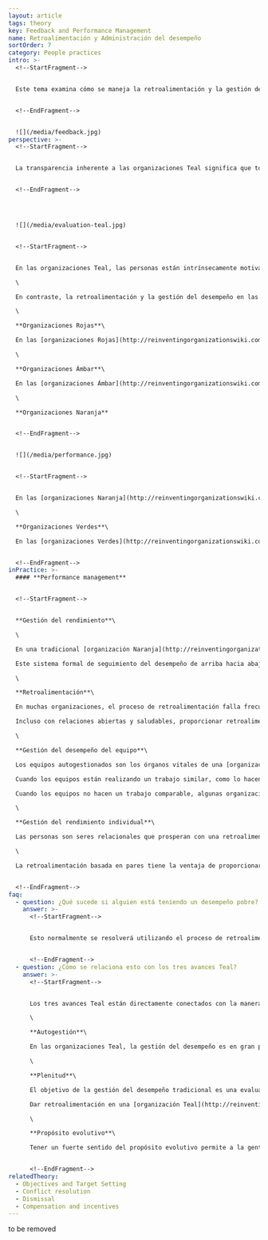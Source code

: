 ```yaml
---
layout: article
tags: theory
key: Feedback and Performance Management
name: Retroalimentación y Administración del desempeño
sortOrder: 7
category: People practices
intro: >-
  <!--StartFragment-->


  Este tema examina cómo se maneja la retroalimentación y la gestión del desempeño en las organizaciones Teal.


  <!--EndFragment-->


  ![](/media/feedback.jpg)
perspective: >-
  <!--StartFragment-->


  La transparencia inherente a las organizaciones Teal significa que todos los miembros de la organización están constantemente recibiendo retroalimentación, tanto implícitamente - la información está libremente disponible acerca de cómo la organización en su conjunto se está desempeñando - y explícitamente - los colegas comparten abiertamente unos con otros los pensamientos y sentimientos que tienen sobre cómo los individuos y el equipo están haciendo su trabajo.


  <!--EndFragment-->




  ![](/media/evaluation-teal.jpg)


  <!--StartFragment-->


  En las organizaciones Teal, las personas están intrínsecamente motivadas para realizar a través de su compromiso el [propósito evolutivo](http://reinventingorganizationswiki.com/sp/index.php?title=Prop%C3%B3sito_Evolutivo "Propósito Evolutivo") de la organización. El rendimiento se gestiona principalmente a nivel del equipo a través de la retroalimentación y emulación de los compañeros. La información y los resultados se comparten abiertamente y se confía en la gente para saber cómo está funcionando la organización y otros equipos. Dar una retroalimentación es una responsabilidad compartida por todos y ocurre rutinariamente tanto en un equipo como en un nivel individual. La retroalimentación es especialmente poderosa en una organización Teal porque intencionalmente es no juiciosa, y la retroalimentación se da en un espíritu de exploración abierta y aceptación. Las organizaciones Teal valoran a toda la persona, no sólo al trabajo que están haciendo.\

  \

  En contraste, la retroalimentación y la gestión del desempeño en las organizaciones de etapas anteriores pueden resumirse de la siguiente manera:\

  \

  **Organizaciones Rojas**\

  En las [organizaciones Rojas](http://reinventingorganizationswiki.com/sp/index.php?title=El_paradigma_Rojo_y_las_Organizaciones "El paradigma Rojo y las Organizaciones"), la gestión del desempeño se refiere al ejercicio del poder personal. El jefe exige que se obedezcan órdenes sin duda para preservar una imagen de tenacidad y fuerza. Los seguidores cumplen con la esperanza de protección y seguridad. La retroalimentación se da en forma de recompensas y castigos diseñados para reforzar el poder del jefe.\

  \

  **Organizaciones Ámbar**\

  En las [organizaciones Ámbar](http://reinventingorganizationswiki.com/sp/index.php?title=El_Paradigma_%C3%81mbar_y_las_Organizaciones "El Paradigma Ámbar y las Organizaciones"), la gestión del desempeño consiste en mantener la estabilidad y el control. Los líderes suelen asumir que los trabajadores son perezosos y deshonestos y supervisan el desempeño de cerca para asegurarse de que los pedidos se llevan a cabo correctamente. Los que se conforman son recompensados. El fallo se soluciona rápidamente. Los delincuentes repetidos corren el riesgo de ser rechazados por el grupo / organización y a una pérdida significativa de estatus.\

  \

  **Organizaciones Naranja**


  <!--EndFragment-->


  ![](/media/performance.jpg)


  <!--StartFragment-->


  En las [organizaciones Naranja](http://reinventingorganizationswiki.com/sp/index.php?title=El_Paradigma_Naranja_y_las_Organizaciones "El Paradigma Naranja y las Organizaciones"), la gestión del desempeño se enfoca en el logro de objetivos y metas. Los individuos son tomados en cuenta midiendo (y clasificando) su desempeño contra los objetivos de "estiramiento" establecidos por la gerencia. La innovación y el logro son altamente valorados con resultados medidos a través de métricas (donde sea posible). La retroalimentación es un proceso de arriba hacia abajo, centrado en el desempeño en el trabajo y diseñado para fomentar mayores resultados.\

  \

  **Organizaciones Verdes**\

  En las [organizaciones Verdes](http://reinventingorganizationswiki.com/sp/index.php?title=El_Paradigma_Verde_y_las_Organizaciones "El Paradigma Verde y las Organizaciones"), la gestión del desempeño está tan preocupada por cómo se lleva a cabo el trabajo como por lo que se logra. Los valores fuertes vinculados a un propósito inspirador proporcionan orientación para ayudar a los empleados a administrar su propio desempeño. Los gerentes se convierten en líderes servidores y buscan capacitar y empoderar a aquellos que están haciendo el trabajo en la primera línea. La retroalimentación ocurre a menudo a través de un [proceso de retroalimentación de 360 grados ](https://en.wikipedia.org/wiki/360-degree_feedback)y está diseñado para nutrir y apoyar a las personas en su desarrollo y a la cultura de la organización.


  <!--EndFragment-->
inPractice: >-
  #### **Performance management**


  <!--StartFragment-->


  **Gestión del rendimiento**\

  \

  En una tradicional [organización Naranja](http://reinventingorganizationswiki.com/sp/index.php?title=El_Paradigma_Naranja_y_las_Organizaciones "El Paradigma Naranja y las Organizaciones"), el desempeño se supervisa mediante el despliegue de un sistema de gestión del desempeño de arriba hacia abajo que garantiza la alineación de los objetivos individuales establecidos con los objetivos estratégicos del negocio. En este proceso altamente documentado, los gerentes y los empleados están de acuerdo en los objetivos a alcanzar. La jerarquía es plenamente responsable de cumplir los objetivos de negocio asignados. Por lo tanto, se presiona a los empleados para que se alcancen los objetivos e idealmente se superen a través de la contribución individual.\

  Este sistema formal de seguimiento del desempeño de arriba hacia abajo no existe en las [organizaciones Teal](http://reinventingorganizationswiki.com/sp/index.php?title=El_Paradigma_Teal_y_las_organizaciones "El Paradigma Teal y las organizaciones"). En una organización autogestionada Teal donde no hay jefes, el impulso para obtener resultados proviene de la motivación intrínseca. Las organizaciones Teal sostienen que la gente está motivada cuando su trabajo tiene un [propósito significativo](http://reinventingorganizationswiki.com/sp/index.php?title=Prop%C3%B3sito_Evolutivo "Propósito Evolutivo"), cuando está sujeto a una presión saludable de los compañeros y cuando tiene acceso a información precisa del mundo exterior. Ellos creen que la gente tiende a involucrarse más profundamente, y lograr mucho más de lo que se pide, cuando están haciendo un trabajo que vale la pena con total responsabilidad y fácil acceso a los recursos necesarios. Aunque las personas no necesitan presión de la gerencia para realizar su trabajo, todavía necesitan saber cómo lo están haciendo. Para este propósito, la retroalimentación se utiliza ampliamente en las organizaciones Teal con un enfoque principal en el desempeño del equipo.\

  \

  **Retroalimentación**\

  En muchas organizaciones, el proceso de retroalimentación falla frecuentemente porque proviene de un contexto de temor, juicio y separación. La retroalimentación dada por el amor, la aceptación y la conexión es una experiencia nutritiva que permite a las personas medir dónde están y trabajar conjuntamente en lo que necesitan hacer a continuación. La retroalimentación eficaz facilita el crecimiento y permite a las personas alinear lo que la organización necesita con lo que los energiza a ellos.\

  Incluso con relaciones abiertas y saludables, proporcionar retroalimentación cuando las cosas no salen como se espera puede ser un desafío para algunos. Proporcionar retroalimentación oportuna sobre expectativas no cumplidas o tensiones es una práctica Teal clave para ser abrazada aún a pesar de la incomodidad. Las organizaciones Teal son altas en confianza y bajas en miedo. Ser capaz de dar retroalimentación efectiva en este entorno es una habilidad vital. Los empleados son a menudo entrenados para utilizar enfoques como la [Comunicación No Violenta](https://en.wikipedia.org/wiki/Nonviolent_Communication) para que puedan estar atentos a sus intenciones y su práctica al dar retroalimentación.\

  \

  **Gestión del desempeño del equipo**\

  Los equipos autogestionados son los órganos vitales de una [organización Teal](http://reinventingorganizationswiki.com/sp/index.php?title=El_Paradigma_Teal_y_las_organizaciones "El Paradigma Teal y las organizaciones"). Cuando las personas tienen un claro entendimiento del propósito de su trabajo y saben lo que se espera, los equipos son más que capaces de establecer metas y organizarse para lograrlas. Para apoyar esta forma de trabajar, la información es abiertamente compartida sobre el desempeño de cada equipo. Esto sería amenazante en una organización más tradicional, pero es liberador en una organización Teal porque la gente sabe que la información no se utilizará en su contra. Nadie necesita ser protegido de los hechos, buenos o malos.\

  Cuando los equipos están realizando un trabajo similar, como lo hacen en [Buurtzorg](http://www.buurtzorgnederland.com/), por ejemplo, un equipo puede evaluar fácilmente su productividad en comparación con la de los otros equipos. Los que están en la parte inferior de la lista están motivados a mejorar más por orgullo que por miedo. Más significativamente, los otros equipos están listos y dispuestos a compartir lo que hacen y proporcionar cualquier ayuda necesaria. El trabajo de la organización es más importante que cualquier competencia impulsada por el ego entre los equipos.\

  Cuando los equipos no hacen un trabajo comparable, algunas organizaciones han desarrollado un proceso diferente. En [Morning Star,](http://www.morningstarco.com/) por ejemplo, los equipos preparan una presentación para sus colegas cada año, donde comparten con franqueza lo que salió bien, lo que no funcionó, lo eficiente que eran y lo que planean hacer en el próximo año. Los equipos que no se han desempeñado bien son desafiados y apoyados en igual medida. En el proceso reciben retroalimentación y aportaciones útiles para ayudarles a realizar las mejoras necesarias.\

  \

  **Gestión del rendimiento individual**\

  Las personas son seres relacionales que prosperan con una retroalimentación honesta. Aunque el enfoque principal está en el rendimiento del equipo, las [organizaciones Teal](http://reinventingorganizationswiki.com/sp/index.php?title=El_Paradigma_Teal_y_las_organizaciones "El Paradigma Teal y las organizaciones") reconocen que dar una retroalimentación abierta, no crítica a los compañeros es vital. Algunas organizaciones como [FAVI](http://www.favi.com/) han dejado de tener reuniones formales de evaluación porque la retroalimentación se intercambia libremente. Otras organizaciones todavía ven el valor de tener un período formal una vez al año para reflexionar sobre su trabajo. Estas evaluaciones se construyen naturalmente en torno a los procesos basados en pares.\

  \

  La retroalimentación basada en pares tiene la ventaja de proporcionar a cada individuo una perspectiva más amplia y más significativa sobre su contribución. La retroalimentación va más allá de los confines de una discusión estrecha sobre el trabajo y trae en una exploración más amplia de las esperanzas, de los miedos y del sentido de propósito de vida de la persona.


  <!--EndFragment-->
faq:
  - question: ¿Qué sucede si alguien está teniendo un desempeño pobre?
    answer: >-
      <!--StartFragment-->


      Esto normalmente se resolverá utilizando el proceso de retroalimentación, o si hay desacuerdos importantes, el proceso de [resolución de conflictos](http://reinventingorganizationswiki.com/sp/index.php?title=Resoluci%C3%B3n_de_Conflictos "Resolución de Conflictos"). Es importante señalar que, aunque la retroalimentación es más eficaz cuando se entrega desde una perspectiva de amor y apoyo, todos los compañeros tienen la obligación de no rehuir las conversaciones difíciles y de responsabilizarse mutuamente. Frecuentemente, el rendimiento pobre se resuelve eficazmente encontrando un mejor ajuste entre el rol de un individuo (s) y sus fortalezas. La comprensión de que ha conducido a un rendimiento pobre desde una perspectiva de toda la persona es esencial si se quiere encontrar una solución viable.


      <!--EndFragment-->
  - question: ¿Cómo se relaciona esto con los tres avances Teal?
    answer: >-
      <!--StartFragment-->


      Los tres avances Teal están directamente conectados con la manera en que se da la retroalimentación y se maneja el desempeño. Individuos y equipos están guiados y motivados por el [propósito evolutivo ](http://reinventingorganizationswiki.com/sp/index.php?title=Prop%C3%B3sito_Evolutivo "Propósito Evolutivo")de la organización. Esto permite la [autogestión](http://reinventingorganizationswiki.com/sp/index.php?title=Autogesti%C3%B3n "Autogestión") en lugar de la gestión de arriba hacia abajo. La retroalimentación dada desde un contexto de compasión y cuidado reconociendo la [totalidad](http://reinventingorganizationswiki.com/sp/index.php?title=Plenitud "Plenitud") de las personas, facilita la investigación abierta y la discusión, lo que a su vez estimula altos niveles de desempeño.\

      \

      **Autogestión**\

      En las organizaciones Teal, la gestión del desempeño es en gran parte un proceso autodirigido. Los individuos y los equipos asumen la responsabilidad de su propio desempeño y crecimiento, al mismo tiempo que solicitan información de otros cuando es relevante.\

      \

      **Plenitud**\

      El objetivo de la gestión del desempeño tradicional es una evaluación objetiva de lo bien que alguien hace su trabajo. Esta evaluación está sujeta a errores de calificación y sesgos. Este elemento subjetivo a menudo genera miedo y / o frustración. Bajo estas condiciones la gente tiende a desconectarse vitalmente.\

      Dar retroalimentación en una [organización Teal](http://reinventingorganizationswiki.com/sp/index.php?title=El_Paradigma_Teal_y_las_organizaciones "El Paradigma Teal y las organizaciones") es una oportunidad para reconocer a toda la persona (incluyendo sus esperanzas, temores y aspiraciones). La retroalimentación tiene el único objetivo de ayudarse mutuamente, par- con - par. Dar retroalimentación desde una posición de amor, aceptación y conexión permite a la gente bajar sus defensas y comprometerse entre sí abierta y honestamente. No es sorprendente que cuando las personas se sienten valoradas por lo que son, son más receptivos a la retroalimentación constructiva y contribuyen mucho más a su trabajo. En una organización Teal, la gestión del rendimiento cambia de la gestión del desempeño de un colaborador a la creación de las condiciones donde este puede tener un alto desempeño.\

      \

      **Propósito evolutivo**\

      Tener un fuerte sentido del propósito evolutivo permite a la gente alinear sus esfuerzos con el propósito de la organización y así manejar su propio desempeño. Contribuyen porque **quieren**, no porque **tengan** que hacerlo. Cuando el propósito es claro y significativo, la retroalimentación se puede dar fácilmente sobre qué tan bien una contribución o una decisión se alinea con la dirección de la organización. La gestión del desempeño se convierte en "¿Cómo podemos responder a lo que está sucediendo?" En lugar de "¿Qué tan bien estoy actuando contra el plan?". Tener un propósito evolutivo significativo guía la acción que sigue a continuación.


      <!--EndFragment-->
relatedTheory:
  - Objectives and Target Setting
  - Conflict resolution
  - Dismissal
  - Compensation and incentives
---
```

to be removed